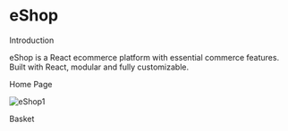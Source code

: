 # eShop

Introduction

eShop is a React ecommerce platform with essential commerce features. Built with React, modular and fully customizable.

Home Page

![eShop1](https://user-images.githubusercontent.com/83311103/216699513-20ba045f-ac3a-4649-8031-e7b77398d6d2.png)


Basket









